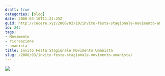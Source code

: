 ```yaml
---
draft: true
categories: [blog]
date: 2006-03-10T11:24:25Z
guid: http://cecere.xyz/2006/03/10/invito-festa-stagionale-movimento-umanista/
id: 243
tags:
- Movimento
- ricreazione
- umanista
title: Invito Festa Stagionale Movimento Umanista
slug: /2006/03/invito-festa-stagionale-movimento-umanista/
---
```


![](/wp-content/invito_stagionale190306.jpg)